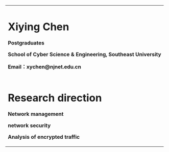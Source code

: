 <table border="0">
  <tr>
    <td width="100%">
      <h1>Xiying Chen</h1>
      <p><b>Postgraduates</b></p>
      <p><b>School of Cyber Science & Engineering, Southeast University</b></p>
      <p><b>Email：xychen@njnet.edu.cn</b></p>      
    </td>       
  </tr>
  <tr>
  <td width="100%">
      <h1> Research direction</h1>  
      <p><b>Network management</b></p>
      <p><b>network security</b></p>
      <p><b>Analysis of encrypted traffic</b></p>      
    </td> 
</tr>
</table>

